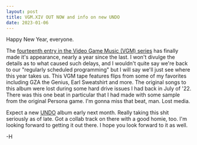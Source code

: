 ```yaml
---
layout: post
title: VGM.XIV OUT NOW and info on new UNDO
date: 2023-01-06
---
```


Happy New Year, everyone.

The [fourteenth entry in the Video Game Music (VGM) series](https://haydenwhite.bandcamp.com/album/vgm-xiv) has finally made it's appearance, nearly a year since the last. I won't divulge the details as to what caused such delays, and I wouldn't quite say we're back to our "regularly scheduled programming" but I will say we'll just see where this year takes us. This VGM tape features flips from some of my favorites including GZA the Genius, Earl Sweatshirt and more. The original songs to this album were lost during some hard drive issues I had back in July of '22. There was this one beat in particular that I had made with some sample from the original Persona game. I'm gonna miss that beat, man. Lost media.

Expect a new [UNDO](https://undo222.bandcamp.com/) album early next month. Really taking this shit seriously as of late. Got a collab track on there with a good homie, too. I'm looking forward to getting it out there. I hope you look forward to it as well.

-H
